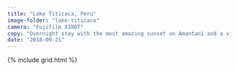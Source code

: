 ```yaml
---
title: "Lake Titicaca, Peru"
image-folder: "lake-titicaca"
camera: "Fujifilm X100T"
copy: "Overnight stay with the most amazing sunset on Amantaní and a visit to the Uros floating islands and Taquile on the world's highest navigable body of water."
date: "2018-09-21"
---
```


{% include grid.html %}
